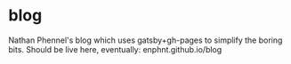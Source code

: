 # blog
Nathan Phennel's blog which uses gatsby+gh-pages to simplify the boring bits. Should be live here, eventually: enphnt.github.io/blog 
